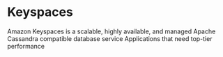 
# Keyspaces

Amazon Keyspaces is a scalable, highly available, and managed Apache Cassandra compatible database service
Applications that need top-tier performance